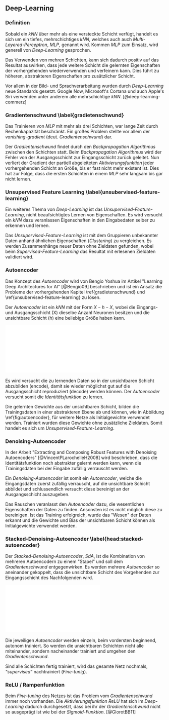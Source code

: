 ## Deep-Learning

### Definition

Sobald ein *kNN* über mehr als eine versteckte Schicht verfügt, handelt es sich um ein tiefes, mehrschichtiges *kNN*, welches auch auch *Multi-Layered-Perceptron*, *MLP*, genannt wird. Kommen *MLP* zum Einsatz, wird generell von *Deep-Learning* gesprochen.

Das Verwenden von mehren Schichten, kann sich dadurch positiv auf das Resultat auswirken, dass jede weitere Schicht die gelernten Eigenschaften der vorhergehenden wiederverwenden und verfeinern kann. Dies führt zu höheren, abstrakteren Eigenschaften pro zusätzlicher Schicht.

Vor allem in der Bild- und Sprachverarbeitung wurden durch *Deep-Learning* neue Standards gesetzt. Google Now, Microsoft's Cortana und auch Apple's Siri verwenden unter anderem alle mehrschichtige *kNN*. [@deep-learning-commerz]

### Gradientenschwund \label{gradietenschwund}

Das Trainieren von *MLP* mit mehr als drei Schichten, war lange Zeit durch Rechenkapazität beschränkt. Ein großes Problem stellte vor allem der *vanishing-gradient* (deut. *Gradientenschwund*) dar.

Der *Gradientenschwund* findet durch den *Backpropagation Algorithmus* zwischen den Schichten statt. Beim *Backpropagation Algorithmus* wird der Fehler von der Ausgangsschicht zur Eingangsschicht zurück geleitet. Nun verliert der Gradient der partiell abgeleiteten *Aktivierungsfunktion* jeder vorhergehenden Schicht an Größe, bis er fast nicht mehr existent ist. Dies hat zur Folge, dass die ersten Schichten in einem *MLP* sehr langsam bis gar nicht lernen.

### Unsupervised Feature Learning \label{unsubervised-feature-learning}

Ein weiteres Thema von *Deep-Learning* ist das *Unsupervised-Feature-Learning*, nicht beaufsichtigtes Lernen von Eigenschaften. Es wird versucht ein *kNN* dazu veranlassen Eigenschaften in den Eingabedaten selber zu erkennen und lernen.

Das *Unsupervised-Feature-Learning* ist mit dem Gruppieren unbekannter Daten anhand ähnlichen Eigenschaften (*Clustering*) zu vergleichen. Es werden Zusammenhänge neuer Daten ohne Zieldaten gefunden, wobei beim *Supervised-Feature-Learning* das Resultat mit erlesenen Zieldaten validiert wird.

### Autoencoder

Das Konzept des *Autoencoder* wird von Bengio Yoshua im Artikel "Learning Deep Architectures for AI" [@Bengio09] beschrieben und ist ein Ansatz die Probleme der vorhergehenden Kapitel \ref{gradietenschwund} und \ref{unsubervised-feature-learning} zu lösen.

Der *Autoencoder* ist ein *kNN* mit der Form $X-h-X$, wobei die Eingangs- und Ausgangsschicht (X) dieselbe Anzahl Neuronen besitzen und die unsichtbare Schicht (h) eine beliebige Größe haben kann.

![Autoencoder: Wiederverwendung der unsichtbaren Schicht \label{fig:autoencoder}](images/Autoencoder.pdf)

Es wird versucht die zu lernenden Daten so in der unsichtbaren Schicht abzubilden (encode), damit sie wieder möglichst gut auf die Ausgangsschicht reproduziert (decode) werden können. Der *Autoencoder* versucht somit die *Identitätsfunktion* zu lernen.

Die gelernten Gewichte aus der unsichtbaren Schicht, bilden die Trainingsdaten in einer abstrakteren Ebene ab und können, wie in Abbildung \ref{fig:autoencoder}, für weitere Netze als Initialgewichte verwendet werden. Trainiert wurden diese Gewichte ohne zusätzliche Zieldaten. Somit handelt es sich um *Unsupervised-Feature-Learning*.

### Denoising-Autoencoder

In der Arbeit "Extracting and Composing Robust Features with Denoising Autoencoders" [@VincentPLarochelleH2008] wird beschrieben, dass die Identitätsfunktion noch abstrakter gelernt werden kann, wenn die Trainingsdaten bei der Eingabe zufällig verrauscht werden.

Ein *Denoising-Autoencoder* ist somit ein *Autoencoder*, welche die Eingangsdaten zuerst zufällig verrauscht, auf die unsichtbare Schicht abbildet und schlussendlich versucht diese bereinigt an der Ausgangsschicht auszugeben.

Das Rauschen veranlasst den *Autoencoder* dazu, die wesentlichen Eigenschaften der Daten zu finden. Ansonsten ist es nicht möglich diese zu bereinigen. Ist das Training erfolgreich, wurde das "Wesen" der Daten erkannt und die Gewichte und Bias der unsichtbaren Schicht können als Initialgewichte verwendet werden.

### Stacked-Denoising-Autoencoder \label{head:stacked-autoencoder}

Der *Stacked-Denoising-Autoencoder*, *SdA*, ist die Kombination von mehreren Autoencodern zu einem "Stapel" und soll dem *Gradientenschwund* entgegenwirken. Es werden mehrere *Autoencoder* so aneinander gekoppelt, dass die unsichtbare Schicht des Vorgehenden zur Eingangsschicht des Nachfolgenden wird.

![Stacked Autoencoder mit zwei unsichtbaren Schichten \label{fig:stacked-autoencoder}](images/Stacked-Autoencoder.pdf)

Die jeweiligen *Autoencoder* werden einzeln, beim vordersten beginnend, autonom trainiert. So werden die unsichtbaren Schichten nicht alle miteinander, sondern nacheinander trainiert und umgehen den *Gradientenschwund*.

Sind alle Schichten fertig trainiert, wird das gesamte Netz nochmals, *"supervised"* nachtrainiert (*Fine-tunig*).

### ReLU / Rampenfunktion

Beim *Fine-tuning* des Netzes ist das Problem vom *Gradientenschwund* immer noch vorhanden. Die *Aktivierungsfunktion* *ReLU* hat sich im *Deep-Learning* dadurch durchgesetzt, dass bei ihr der *Gradientenschwund* nicht so ausgeprägt ist wie bei der *Sigmoid-Funktion*. [@GlorotBB11]

